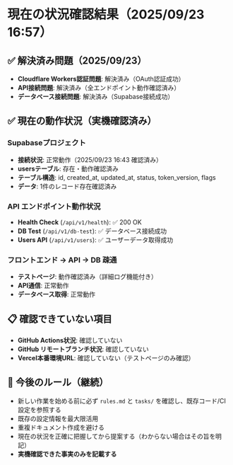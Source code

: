 # 現在の状況確認結果（2025/09/23 16:57）

## ✅ 解決済み問題（2025/09/23）
- **Cloudflare Workers認証問題**: 解決済み（OAuth認証成功）
- **API接続問題**: 解決済み（全エンドポイント動作確認済み）
- **データベース接続問題**: 解決済み（Supabase接続成功）

## ✅ 現在の動作状況（実機確認済み）

### Supabaseプロジェクト
- **接続状況**: 正常動作（2025/09/23 16:43 確認済み）
- **usersテーブル**: 存在・動作確認済み
- **テーブル構造**: id, created_at, updated_at, status, token_version, flags
- **データ**: 1件のレコード存在確認済み

### API エンドポイント動作状況
- **Health Check** (`/api/v1/health`): ✅ 200 OK
- **DB Test** (`/api/v1/db-test`): ✅ データベース接続成功
- **Users API** (`/api/v1/users`): ✅ ユーザーデータ取得成功

### フロントエンド → API → DB 疎通
- **テストページ**: 動作確認済み（詳細ログ機能付き）
- **API通信**: 正常動作
- **データベース取得**: 正常動作

## 📋 確認できていない項目
- **GitHub Actions状況**: 確認していない
- **GitHub リモートブランチ状況**: 確認していない
- **Vercel本番環境URL**: 確認していない（テストページのみ確認）

## 🔧 今後のルール（継続）
- 新しい作業を始める前に必ず `rules.md` と `tasks/` を確認し、既存コード/CI設定を参照する
- 既存の設定情報を最大限活用
- 重複ドキュメント作成を避ける
- 現在の状況を正確に把握してから提案する（わからない場合はその旨を明記）
- **実機確認できた事実のみを記載する**
